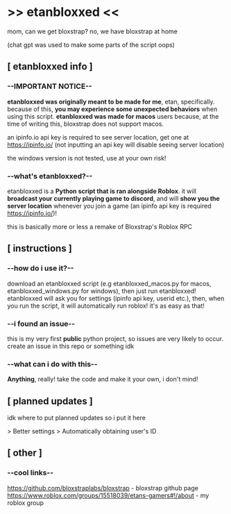 # >> etanbloxxed <<

mom, can we get bloxstrap?
no, we have bloxstrap at home

(chat gpt was used to make some parts of the script oops)

## [ etanbloxxed info ]

### --IMPORTANT NOTICE--

**etanbloxxed was originally meant to be made for me**, etan, specifically. because of this, **you may experience some unexpected behaviors** when using this script.
**etanbloxxed was made for macos** users because, at the time of writing this, bloxstrap does not support macos.

an ipinfo.io api key is required to see server location, get one at https://ipinfo.io/ (not inputting an api key will disable seeing server location)

the windows version is not tested, use at your own risk!

### --what's etanbloxxed?--

etanbloxxed is a **Python script that is ran alongside Roblox**. it will **broadcast your currently playing game to discord**, and will **show you the server location** whenever you join a game (an ipinfo api key is required https://ipinfo.io/)!

this is basically more or less a remake of Bloxstrap's Roblox RPC

## [ instructions ]

### --how do i use it?--

download an etanbloxxed script (e.g etanbloxxed_macos.py for macos, etanbloxxed_windows.py for windows), then just run etanbloxxed! etanbloxxed will ask you for settings (ipinfo api key, userid etc.), then, when you run the script, it will automatically run roblox! it's as easy as that!

### --i found an issue--

this is my very first **public** python project, so issues are very likely to occur. create an issue in this repo or something idk

### --what can i do with this--

**Anything**, really! take the code and make it your own, i don't mind!

## [ planned updates ]

idk where to put planned updates so i put it here

\> Better settings
\> Automatically obtaining user's ID

## [ other ]

### --cool links--

https://github.com/bloxstraplabs/bloxstrap - bloxstrap github page
https://www.roblox.com/groups/15518039/etans-gamers#!/about - my roblox group

